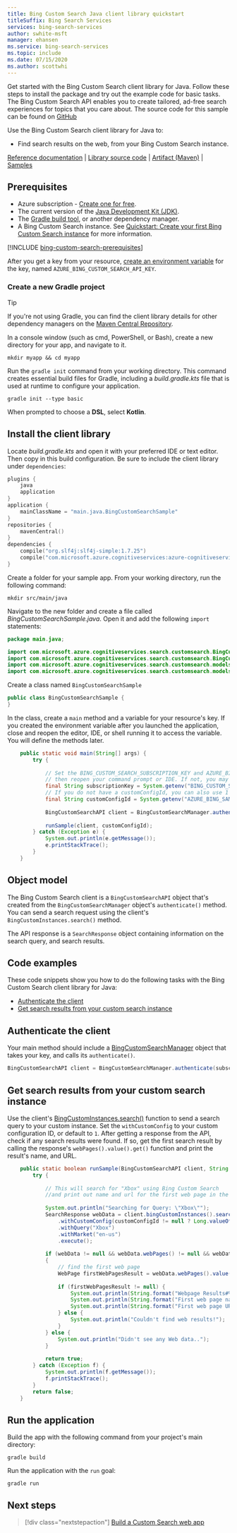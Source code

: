 ```yaml
---
title: Bing Custom Search Java client library quickstart
titleSuffix: Bing Search Services
services: bing-search-services
author: swhite-msft
manager: ehansen
ms.service: bing-search-services
ms.topic: include
ms.date: 07/15/2020
ms.author: scottwhi
---
```


Get started with the Bing Custom Search client library for Java. Follow these steps to install the package and try out the example code for basic tasks. The Bing Custom Search API enables you to create tailored, ad-free search experiences for topics that you care about. The source code for this sample can be found on [GitHub](https://github.com/Azure-Samples/cognitive-services-java-sdk-samples/tree/master/Search/BingCustomSearch)

Use the Bing Custom Search client library for Java to:

* Find search results on the web, from your Bing Custom Search instance.

[Reference documentation](https://docs.microsoft.com/java/api/overview/azure/cognitiveservices/client/bingcustomsearch?view=azure-java-stable) | [Library source code](https://github.com/Azure/azure-sdk-for-net/tree/master/sdk/cognitiveservices/Search.BingCustomSearch) | [Artifact (Maven)](https://search.maven.org/artifact/com.microsoft.azure.cognitiveservices/azure-cognitiveservices-customsearch/) | [Samples](https://github.com/Azure-Samples/cognitive-services-java-sdk-samples)

## Prerequisites

* Azure subscription - [Create one for free](https://azure.microsoft.com/free/cognitive-services/).
* The current version of the [Java Development Kit (JDK)](https://www.oracle.com/technetwork/java/javase/downloads/index.html).
* The [Gradle build tool](https://gradle.org/install/), or another dependency manager.
* A Bing Custom Search instance. See [Quickstart: Create your first Bing Custom Search instance](../../quick-start.md) for more information.

[!INCLUDE [bing-custom-search-prerequisites](../../../../includes/bing-custom-search-signup-requirements.md)]

After you get a key from your resource, [create an environment variable](https://docs.microsoft.com/azure/cognitive-services/cognitive-services-apis-create-account#configure-an-environment-variable-for-authentication) for the key, named `AZURE_BING_CUSTOM_SEARCH_API_KEY`.

### Create a new Gradle project

> [!TIP]
> If you're not using Gradle, you can find the client library details for other dependency managers on the [Maven Central Repository](https://search.maven.org/artifact/com.microsoft.azure.cognitiveservices/azure-cognitiveservices-textanalytics/).

In a console window (such as cmd, PowerShell, or Bash), create a new directory for your app, and navigate to it.

```console
mkdir myapp && cd myapp
```

Run the `gradle init` command from your working directory. This command creates essential build files for Gradle, including a *build.gradle.kts* file that is used at runtime to configure your application.

```console
gradle init --type basic
```

When prompted to choose a **DSL**, select **Kotlin**.

## Install the client library

Locate *build.gradle.kts* and open it with your preferred IDE or text editor. Then copy in this build configuration. Be sure to include the client library under `dependencies`:

```kotlin
plugins {
    java
    application
}
application {
    mainClassName = "main.java.BingCustomSearchSample"
}
repositories {
    mavenCentral()
}
dependencies {
    compile("org.slf4j:slf4j-simple:1.7.25")
    compile("com.microsoft.azure.cognitiveservices:azure-cognitiveservices-customsearch:1.0.2")
}
```

Create a folder for your sample app. From your working directory, run the following command:

```console
mkdir src/main/java
```

Navigate to the new folder and create a file called *BingCustomSearchSample.java*. Open it and add the following `import` statements:

<!--
[!code-java[import statements](~/cognitive-services-java-sdk-samples/Search/BingCustomSearch/src/main/java/BingCustomSearchSample.java?name=imports)]
-->

```java
package main.java;

import com.microsoft.azure.cognitiveservices.search.customsearch.BingCustomSearchAPI;
import com.microsoft.azure.cognitiveservices.search.customsearch.BingCustomSearchManager;
import com.microsoft.azure.cognitiveservices.search.customsearch.models.SearchResponse;
import com.microsoft.azure.cognitiveservices.search.customsearch.models.WebPage;
```

Create a class named `BingCustomSearchSample`

```java
public class BingCustomSearchSample {
}
```

In the class, create a `main` method and a variable for your resource's key. If you created the environment variable after you launched the application, close and reopen the editor, IDE, or shell running it to access the variable. You will define the methods later.

<!--
[!code-java[main method](~/cognitive-services-java-sdk-samples/Search/BingCustomSearch/src/main/java/BingCustomSearchSample.java?name=main)]
-->

```java
    public static void main(String[] args) {
        try {
    
            // Set the BING_CUSTOM_SEARCH_SUBSCRIPTION_KEY and AZURE_BING_SAMPLES_CUSTOM_CONFIG_ID environment variables, 
            // then reopen your command prompt or IDE. If not, you may get an API key not found exception.
            final String subscriptionKey = System.getenv("BING_CUSTOM_SEARCH_SUBSCRIPTION_KEY");
            // If you do not have a customConfigId, you can also use 1 as your value when setting your environment variable.
            final String customConfigId = System.getenv("AZURE_BING_SAMPLES_CUSTOM_CONFIG_ID");
    
            BingCustomSearchAPI client = BingCustomSearchManager.authenticate(subscriptionKey);
    
            runSample(client, customConfigId);
        } catch (Exception e) {
            System.out.println(e.getMessage());
            e.printStackTrace();
        }
    }
```

## Object model

The Bing Custom Search client is a `BingCustomSearchAPI` object that's created from the `BingCustomSearchManager` object's `authenticate()` method. You can send a search request using the client's `BingCustomInstances.search()` method.

The API response is a `SearchResponse` object containing information on the search query, and search results.

## Code examples

These code snippets show you how to do the following tasks with the Bing Custom Search client library for Java:

* [Authenticate the client](#authenticate-the-client)
* [Get search results from your custom search instance](#get-search-results-from-your-custom-search-instance)

## Authenticate the client

Your main method should include a [BingCustomSearchManager](https://docs.microsoft.com/java/api/com.microsoft.azure.cognitiveservices.search.customsearch.bingcustomsearchapi?view=azure-java-stable) object that takes your key, and calls its `authenticate()`.

```java
BingCustomSearchAPI client = BingCustomSearchManager.authenticate(subscriptionKey);
```

## Get search results from your custom search instance

Use the client's [BingCustomInstances.search()](https://docs.microsoft.com/java/api/com.microsoft.azure.cognitiveservices.search.customsearch.bingcustominstances.search?view=azure-java-stable#com_microsoft_azure_cognitiveservices_search_customsearch_BingCustomInstances_search__) function to send a search query to your custom instance. Set the `withCustomConfig` to your custom configuration ID, or default to `1`. After getting a response from the API, check if any search results were found. If so, get the first search result by calling the response's `webPages().value().get()` function and print the result's name, and URL.

<!--
[!code-java[call the custom search API](~/cognitive-services-java-sdk-samples/Search/BingCustomSearch/src/main/java/BingCustomSearchSample.java?name=runSample)]
-->

```java
    public static boolean runSample(BingCustomSearchAPI client, String customConfigId) {
        try {
    
            // This will search for "Xbox" using Bing Custom Search 
            //and print out name and url for the first web page in the results list
    
            System.out.println("Searching for Query: \"Xbox\"");
            SearchResponse webData = client.bingCustomInstances().search()
                .withCustomConfig(customConfigId != null ? Long.valueOf(customConfigId) : 0)
                .withQuery("Xbox")
                .withMarket("en-us")
                .execute();
    
            if (webData != null && webData.webPages() != null && webData.webPages().value().size() > 0)
            {
                // find the first web page
                WebPage firstWebPagesResult = webData.webPages().value().get(0);
    
                if (firstWebPagesResult != null) {
                    System.out.println(String.format("Webpage Results#%d", webData.webPages().value().size()));
                    System.out.println(String.format("First web page name: %s ", firstWebPagesResult.name()));
                    System.out.println(String.format("First web page URL: %s ", firstWebPagesResult.url()));
                } else {
                    System.out.println("Couldn't find web results!");
                }
            } else {
                System.out.println("Didn't see any Web data..");
            }
    
            return true;
        } catch (Exception f) {
            System.out.println(f.getMessage());
            f.printStackTrace();
        }
        return false;
    }
```

## Run the application

Build the app with the following command from your project's main directory:

```console
gradle build
```

Run the application with the `run` goal:

```console
gradle run
```


## Next steps

> [!div class="nextstepaction"]
> [Build a Custom Search web app](../../tutorial/custom-search-web-page.md)
